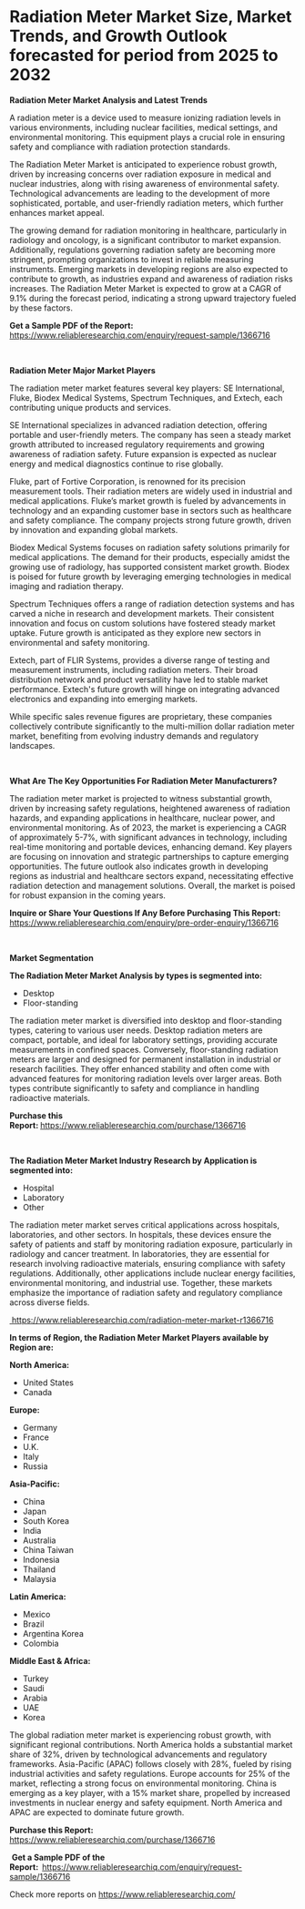 <p><h1>Radiation Meter Market Size, Market Trends, and Growth Outlook forecasted for period from 2025 to 2032</h1></p><p><strong>Radiation Meter Market Analysis and Latest Trends</strong></p>
<p><p>A radiation meter is a device used to measure ionizing radiation levels in various environments, including nuclear facilities, medical settings, and environmental monitoring. This equipment plays a crucial role in ensuring safety and compliance with radiation protection standards.</p><p>The Radiation Meter Market is anticipated to experience robust growth, driven by increasing concerns over radiation exposure in medical and nuclear industries, along with rising awareness of environmental safety. Technological advancements are leading to the development of more sophisticated, portable, and user-friendly radiation meters, which further enhances market appeal. </p><p>The growing demand for radiation monitoring in healthcare, particularly in radiology and oncology, is a significant contributor to market expansion. Additionally, regulations governing radiation safety are becoming more stringent, prompting organizations to invest in reliable measuring instruments. Emerging markets in developing regions are also expected to contribute to growth, as industries expand and awareness of radiation risks increases. The Radiation Meter Market is expected to grow at a CAGR of 9.1% during the forecast period, indicating a strong upward trajectory fueled by these factors.</p></p>
<p><strong>Get a Sample PDF of the Report:&nbsp;</strong> <a href="https://www.reliableresearchiq.com/enquiry/request-sample/1366716?utm_campaign=3542&utm_medium=2&utm_source=Github&utm_content=ia&utm_term=22032025&utm_id=radiation-meter">https://www.reliableresearchiq.com/enquiry/request-sample/1366716</a></p>
<p>&nbsp;</p>
<p><strong>Radiation Meter Major Market Players</strong></p>
<p><p>The radiation meter market features several key players: SE International, Fluke, Biodex Medical Systems, Spectrum Techniques, and Extech, each contributing unique products and services.</p><p>SE International specializes in advanced radiation detection, offering portable and user-friendly meters. The company has seen a steady market growth attributed to increased regulatory requirements and growing awareness of radiation safety. Future expansion is expected as nuclear energy and medical diagnostics continue to rise globally.</p><p>Fluke, part of Fortive Corporation, is renowned for its precision measurement tools. Their radiation meters are widely used in industrial and medical applications. Fluke’s market growth is fueled by advancements in technology and an expanding customer base in sectors such as healthcare and safety compliance. The company projects strong future growth, driven by innovation and expanding global markets.</p><p>Biodex Medical Systems focuses on radiation safety solutions primarily for medical applications. The demand for their products, especially amidst the growing use of radiology, has supported consistent market growth. Biodex is poised for future growth by leveraging emerging technologies in medical imaging and radiation therapy.</p><p>Spectrum Techniques offers a range of radiation detection systems and has carved a niche in research and development markets. Their consistent innovation and focus on custom solutions have fostered steady market uptake. Future growth is anticipated as they explore new sectors in environmental and safety monitoring.</p><p>Extech, part of FLIR Systems, provides a diverse range of testing and measurement instruments, including radiation meters. Their broad distribution network and product versatility have led to stable market performance. Extech's future growth will hinge on integrating advanced electronics and expanding into emerging markets.</p><p>While specific sales revenue figures are proprietary, these companies collectively contribute significantly to the multi-million dollar radiation meter market, benefiting from evolving industry demands and regulatory landscapes.</p></p>
<p>&nbsp;</p>
<p><strong>What Are The Key Opportunities For Radiation Meter Manufacturers?</strong></p>
<p><p>The radiation meter market is projected to witness substantial growth, driven by increasing safety regulations, heightened awareness of radiation hazards, and expanding applications in healthcare, nuclear power, and environmental monitoring. As of 2023, the market is experiencing a CAGR of approximately 5-7%, with significant advances in technology, including real-time monitoring and portable devices, enhancing demand. Key players are focusing on innovation and strategic partnerships to capture emerging opportunities. The future outlook also indicates growth in developing regions as industrial and healthcare sectors expand, necessitating effective radiation detection and management solutions. Overall, the market is poised for robust expansion in the coming years.</p></p>
<p><strong>Inquire or Share Your Questions If Any Before Purchasing This Report:</strong> <a href="https://www.reliableresearchiq.com/enquiry/pre-order-enquiry/1366716?utm_campaign=3542&utm_medium=2&utm_source=Github&utm_content=ia&utm_term=22032025&utm_id=radiation-meter">https://www.reliableresearchiq.com/enquiry/pre-order-enquiry/1366716</a></p>
<p>&nbsp;</p>
<p><strong>Market Segmentation</strong></p>
<p><strong>The Radiation Meter Market Analysis by types is segmented into:</strong></p>
<p><ul><li>Desktop</li><li>Floor-standing</li></ul></p>
<p><p>The radiation meter market is diversified into desktop and floor-standing types, catering to various user needs. Desktop radiation meters are compact, portable, and ideal for laboratory settings, providing accurate measurements in confined spaces. Conversely, floor-standing radiation meters are larger and designed for permanent installation in industrial or research facilities. They offer enhanced stability and often come with advanced features for monitoring radiation levels over larger areas. Both types contribute significantly to safety and compliance in handling radioactive materials.</p></p>
<p><strong>Purchase this Report:&nbsp;</strong><a href="https://www.reliableresearchiq.com/purchase/1366716?utm_campaign=3542&utm_medium=2&utm_source=Github&utm_content=ia&utm_term=22032025&utm_id=radiation-meter">https://www.reliableresearchiq.com/purchase/1366716</a></p>
<p>&nbsp;</p>
<p><strong>The Radiation Meter Market Industry Research by Application is segmented into:</strong></p>
<p><ul><li>Hospital</li><li>Laboratory</li><li>Other</li></ul></p>
<p><p>The radiation meter market serves critical applications across hospitals, laboratories, and other sectors. In hospitals, these devices ensure the safety of patients and staff by monitoring radiation exposure, particularly in radiology and cancer treatment. In laboratories, they are essential for research involving radioactive materials, ensuring compliance with safety regulations. Additionally, other applications include nuclear energy facilities, environmental monitoring, and industrial use. Together, these markets emphasize the importance of radiation safety and regulatory compliance across diverse fields.</p></p>
<p><a href="https://www.reliableresearchiq.com/radiation-meter-market-r1366716?utm_campaign=3542&utm_medium=2&utm_source=Github&utm_content=ia&utm_term=22032025&utm_id=radiation-meter">&nbsp;https://www.reliableresearchiq.com/radiation-meter-market-r1366716</a></p>
<p><strong>In terms of Region, the Radiation Meter Market Players available by Region are:</strong></p>
<p>
    <p> <strong> North America: </strong>
        <ul>
            <li>United States</li>
            <li>Canada</li>
        </ul>
        </p> 
    <p> <strong> Europe: </strong>
        <ul>
            <li>Germany</li>
            <li>France</li>
            <li>U.K.</li>
            <li>Italy</li>
            <li>Russia</li>
        </ul>
        </p> 
    <p> <strong> Asia-Pacific: </strong>
        <ul>
            <li>China</li>
            <li>Japan</li>
            <li>South Korea</li>
            <li>India</li>
            <li>Australia</li>
            <li>China Taiwan</li>
            <li>Indonesia</li>
            <li>Thailand</li>
            <li>Malaysia</li>
        </ul>
        </p> 
    <p> <strong> Latin America: </strong>
        <ul>
            <li>Mexico</li>
            <li>Brazil</li>
            <li>Argentina Korea</li>
            <li>Colombia</li>
        </ul>
        </p> 
    <p> <strong> Middle East & Africa: </strong>
        <ul>
            <li>Turkey</li>
            <li>Saudi</li>
            <li>Arabia</li>
            <li>UAE</li>
            <li>Korea</li>
        </ul>
    </p>
    </p>
<p><p>The global radiation meter market is experiencing robust growth, with significant regional contributions. North America holds a substantial market share of 32%, driven by technological advancements and regulatory frameworks. Asia-Pacific (APAC) follows closely with 28%, fueled by rising industrial activities and safety regulations. Europe accounts for 25% of the market, reflecting a strong focus on environmental monitoring. China is emerging as a key player, with a 15% market share, propelled by increased investments in nuclear energy and safety equipment. North America and APAC are expected to dominate future growth.</p></p>
<p><strong>Purchase this Report: </strong><a href="https://www.reliableresearchiq.com/purchase/1366716?utm_campaign=3542&utm_medium=2&utm_source=Github&utm_content=ia&utm_term=22032025&utm_id=radiation-meter">https://www.reliableresearchiq.com/purchase/1366716</a></p>
<p>&nbsp;<strong>Get a Sample PDF of the Report:&nbsp;&nbsp;</strong><a href="https://www.reliableresearchiq.com/enquiry/request-sample/1366716?utm_campaign=3542&utm_medium=2&utm_source=Github&utm_content=ia&utm_term=22032025&utm_id=radiation-meter">https://www.reliableresearchiq.com/enquiry/request-sample/1366716</a></p>
<p><strong></strong></p>
<p>Check more reports on <a href="https://www.reliableresearchiq.com/?utm_campaign=3542&utm_medium=2&utm_source=Github&utm_content=ia&utm_term=22032025&utm_id=radiation-meter">https://www.reliableresearchiq.com/</a></p>